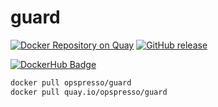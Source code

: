 # guard

[![Docker Repository on Quay](https://quay.io/repository/opspresso/guard/status "Docker Repository on Quay")](https://quay.io/repository/opspresso/guard)
[![GitHub release](https://img.shields.io/github/release/opspresso/guard.svg)](https://github.com/opspresso/guard/releases)

[![DockerHub Badge](http://dockeri.co/image/opspresso/guard)](https://hub.docker.com/r/opspresso/guard/)

```bash
docker pull opspresso/guard
docker pull quay.io/opspresso/guard
```
